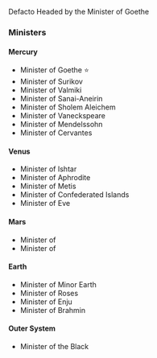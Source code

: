 Defacto Headed by the Minister of Goethe

### Ministers
#### Mercury
- Minister of Goethe ⭐
- Minister of Surikov
- Minister of Valmiki
- Minister of Sanai-Aneirin
- Minister of Sholem Aleichem 
- Minister of Vaneckspeare
- Minister of Mendelssohn 
- Minister of Cervantes
#### Venus
- Minister of Ishtar
- Minister of Aphrodite 
- Minister of Metis
- Minister of Confederated Islands
- Minister of Eve
#### Mars
- Minister of
- Minister of
#### Earth
- Minister of Minor Earth
- Minister of Roses
- Minister of Enju
- Minister of Brahmin
#### Outer System
- Minister of the Black